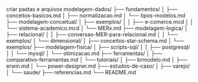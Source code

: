 criar pastas e arquivos
modelagem-dados/
├── fundamentos/
│   ├── conceitos-basicos.md
│   ├── normalizacao.md
│   └── tipos-modelos.md
├── modelagem-conceitual/
│   ├── exemplos/
│   │   ├── e-comerce.mcd
│   │   └── sistema-academico.mcd
│   └── MERx.md
├── modelagem-logica/
│   ├── relacional/
│   │   ├── conversao-MER-para-relacional.md
│   │   └── exemplos/
│   └── dimensional/
│       ├── conceitos-star-schema.md
│       └── exemplos/
├── modelagem-fisica/
│   ├── scripts-sql/
│   │   ├── postgresql/
│   │   └── mysql/
│   └── otimizacao.md
├── ferramentas/
│   ├── comparativo-ferramentas.md
│   └── tutoriais/
│       ├── brmodelo.md
│       ├── erwin.md
│       └── power-designer.md
├── estudos-de-caso/
│   ├── varejo/
│   └── saude/
├── referencias.md
└── README.md